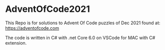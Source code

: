 # AdventOfCode2021
This Repo is for solutions to Advent Of Code puzzles of Dec 2021 found at: https://adventofcode.com


The code is written in C# with .net Core 6.0 on VSCode for MAC with C# extension. 
